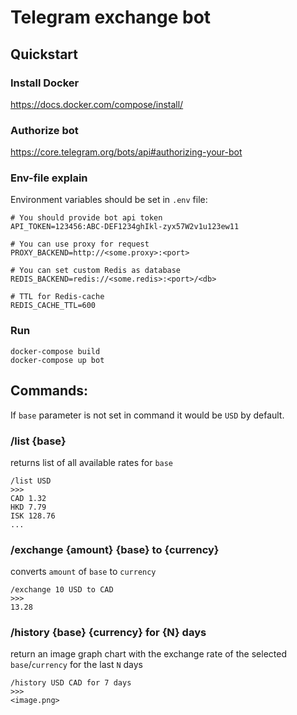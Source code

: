 # Telegram exchange bot

## Quickstart

### Install Docker

https://docs.docker.com/compose/install/

### Authorize bot

https://core.telegram.org/bots/api#authorizing-your-bot


### Env-file explain

Environment variables should be set in `.env` file:

    # You should provide bot api token
    API_TOKEN=123456:ABC-DEF1234ghIkl-zyx57W2v1u123ew11
    
    # You can use proxy for request
    PROXY_BACKEND=http://<some.proxy>:<port>

    # You can set custom Redis as database
    REDIS_BACKEND=redis://<some.redis>:<port>/<db>
    
    # TTL for Redis-cache
    REDIS_CACHE_TTL=600

    
### Run

    docker-compose build
    docker-compose up bot
   


## Commands:

If `base` parameter is not set in command it would be `USD` by default.


### __/list {base}__

returns list of all available rates for `base`

    /list USD
    >>>    
    CAD 1.32
    HKD 7.79
    ISK 128.76
    ...

### __/exchange {amount} {base} to {currency}__ 

converts `amount` of `base` to `currency`

    /exchange 10 USD to CAD
    >>>
    13.28

### __/history {base} {currency} for {N} days__

return an image graph chart with the exchange rate of the selected `base`/`currency` for the last `N` days

    /history USD CAD for 7 days
    >>>
    <image.png>
